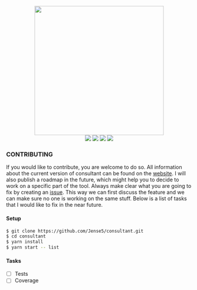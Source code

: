 <p align="center">
  <img src="http://i.imgur.com/RL2kYyg.png" width="350"><br />
  <img src="https://img.shields.io/badge/status-beta-16a085.svg">
  <img src="https://travis-ci.org/Jense5/consultant.svg?branch=master">
  <img src="https://img.shields.io/npm/v/consultant-cli.svg">
  <img src="https://img.shields.io/npm/l/consultant-cli.svg">
</p>

### CONTRIBUTING

If you would like to contribute, you are welcome to do so. All information about the current version of consultant can be found on the [website](http://jense5.github.io/consultant). I will also publish a roadmap in the future, which might help you to decide to work on a specific part of the tool. Always make clear what you are going to fix by creating an [issue](https://github.com/Jense5/consultant/issues). This way we can first discuss the feature and we can make sure no one is working on the same stuff. Below is a list of tasks that I would like to fix in the near future.

#### Setup

```sh
$ git clone https://github.com/Jense5/consultant.git
$ cd consultant
$ yarn install
$ yarn start -- list
```

#### Tasks
- [ ] Tests
- [ ] Coverage
